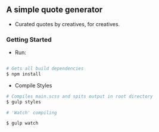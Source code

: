 ## A simple quote generator

* Curated quotes by creatives, for creatives.

### Getting Started

* Run:

```bash

# Gets all build dependencies
$ npm install

```

* Compile Styles

```bash
# Compiles main.scss and spits output in root directory
$ gulp styles

# 'Watch' compiling

$ gulp watch

```
